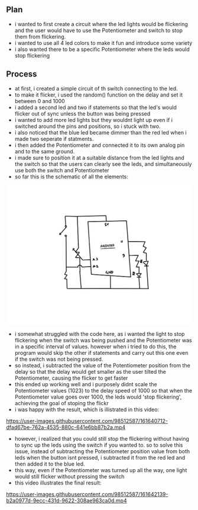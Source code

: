 ## Plan
- i wanted to first create a circuit where the led lights would be flickering and the user would have to use the Potentiometer and switch to stop them from flickering.
- i wanted to use all 4 led colors to make it fun and introduce some variety
- i also wanted there to be a specific Potentiometer where the leds would stop flickering

## Process
- at first, i created a simple circuit of th switch connecting to the led. 
- to make it flicker, i used the random() function on the delay and set it between 0 and 1000
- i added a second led and two if statements so that the led's would flicker out of sync unless the button was being pressed
- i wanted to add more led lights but they wouldnt light up even if i switched around the pins and positions, so i stuck with two.
- i also noticed that the blue led became dimmer than the red led when i made two seperate if statments.
- i then added the Potentiometer and connected it to its own analog pin and to the same ground.
- i made sure to position it at a suitable distance from the led lights and the switch so that the users can clearly see the leds, and simultaneously use both the switch and Potentiometer
- so far this is the schematic of all the elements:

![schematic](schematic.png)

- i somewhat struggled with the code here, as i wanted the light to stop flickering when the switch was being pushed and the Potentiometer was in a specific interval of values. however when i tried to do this, the program would skip the other if statements and carry out this one even if the switch was not being pressed.
- so instead, i subtracted the value of the Potentiometer position from the delay so that the delay would get smaller as the user tilted the Potentiometer, causing the flicker to get faster 
- this ended up working well and i purposely didnt scale the Potentiometer values (1023) to the delay speed of 1000 so that when the Potentiometer value goes over 1000, the leds would 'stop flickering', achieving the goal of stoping the flickr
- i was happy with the result, which is illistrated in this video:

https://user-images.githubusercontent.com/98512587/161640712-dfad67be-762a-4535-880c-641e6bb87b2a.mp4

- however, i realized that you could still stop the flickering without having to sync up the leds using the switch if you wanted to. so to solve this issue, instead of subtracting the Potentiometer position value from both leds when the button isnt pressed, i subtracted it from the red led and then added it to the blue led. 
- this way, even if the Potentiometer was turned up all the way, one light would still flicker without pressing the switch
- this video illustrates the final result:

https://user-images.githubusercontent.com/98512587/161642139-b2a0977d-9ecc-431d-9622-308ae963ca0d.mp4
